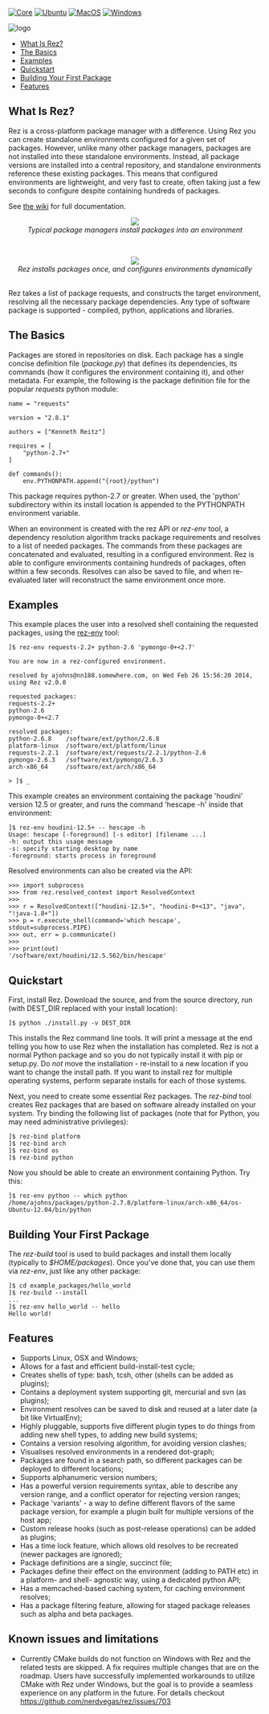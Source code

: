 [![Core](https://github.com/nerdvegas/rez/workflows/Core/badge.svg?branch=master)](https://github.com/nerdvegas/rez/actions?query=workflow%3ACore+branch%3Amaster)
[![Ubuntu](https://github.com/nerdvegas/rez/workflows/Ubuntu/badge.svg?branch=master)](https://github.com/nerdvegas/rez/actions?query=workflow%3AUbuntu+branch%3Amaster)
[![MacOS](https://github.com/nerdvegas/rez/workflows/MacOS/badge.svg?branch=master)](https://github.com/nerdvegas/rez/actions?query=workflow%3AMacOS+branch%3Amaster)
[![Windows](https://github.com/nerdvegas/rez/workflows/Windows/badge.svg?branch=master)](https://github.com/nerdvegas/rez/actions?query=workflow%3AWindows+branch%3Amaster)


![logo](media/rez_banner_256.png)

- [What Is Rez?](#what-is-rez)
- [The Basics](#the-basics)
- [Examples](#examples)
- [Quickstart](#quickstart)
- [Building Your First Package](#building-your-first-package)
- [Features](#features)


## What Is Rez?

Rez is a cross-platform package manager with a difference. Using Rez you can create
standalone environments configured for a given set of packages. However, unlike many
other package managers, packages are not installed into these standalone environments.
Instead, all package versions are installed into a central repository, and standalone
environments reference these existing packages. This means that configured environments
are lightweight, and very fast to create, often taking just a few seconds to configure
despite containing hundreds of packages.

See [the wiki](https://github.com/nerdvegas/rez/wiki) for full documentation.

<p align="center">
<a href="https://github.com/nerdvegas/rez/wiki/media/other_pkg_mgr.png">
<img src="https://github.com/nerdvegas/rez/wiki/media/other_pkg_mgr.png"></a>
<br><i>Typical package managers install packages into an environment</i>
</p>

<br>
<p align="center">
<a href="https://github.com/nerdvegas/rez/wiki/media/rez_pkg_mgr.png">
<img src="https://github.com/nerdvegas/rez/wiki/media/rez_pkg_mgr.png"></a>
<br><i>Rez installs packages once, and configures environments dynamically</i>
</p>

<br>
Rez takes a list of package requests, and constructs the target environment, resolving
all the necessary package dependencies. Any type of software package is supported -
compiled, python, applications and libraries.


## The Basics

Packages are stored in repositories on disk. Each package has a single concise
definition file (*package.py*) that defines its dependencies, its commands (how it
configures the environment containing it), and other metadata. For example, the
following is the package definition file for the popular *requests* python module:

    name = "requests"

    version = "2.8.1"

    authors = ["Kenneth Reitz"]

    requires = [
        "python-2.7+"
    ]

    def commands():
        env.PYTHONPATH.append("{root}/python")

This package requires python-2.7 or greater. When used, the 'python' subdirectory
within its install location is appended to the PYTHONPATH environment variable.

When an environment is created with the rez API or *rez-env* tool, a dependency
resolution algorithm tracks package requirements and resolves to a list of needed
packages. The commands from these packages are concatenated and evaluated, resulting
in a configured environment. Rez is able to configure environments containing
hundreds of packages, often within a few seconds. Resolves can also be saved to file,
and when re-evaluated later will reconstruct the same environment once more.


## Examples

This example places the user into a resolved shell containing the requested packages,
using the [rez-env](https://github.com/nerdvegas/rez/wiki/Command-Line-Tools#rez-env) tool:

    ]$ rez-env requests-2.2+ python-2.6 'pymongo-0+<2.7'

    You are now in a rez-configured environment.

    resolved by ajohns@nn188.somewhere.com, on Wed Feb 26 15:56:20 2014, using Rez v2.0.0

    requested packages:
    requests-2.2+
    python-2.6
    pymongo-0+<2.7

    resolved packages:
    python-2.6.8    /software/ext/python/2.6.8
    platform-linux  /software/ext/platform/linux
    requests-2.2.1  /software/ext/requests/2.2.1/python-2.6
    pymongo-2.6.3   /software/ext/pymongo/2.6.3
    arch-x86_64     /software/ext/arch/x86_64

    > ]$ _

This example creates an environment containing the package 'houdini' version 12.5
or greater, and runs the command 'hescape -h' inside that environment:

    ]$ rez-env houdini-12.5+ -- hescape -h
    Usage: hescape [-foreground] [-s editor] [filename ...]
    -h: output this usage message
    -s: specify starting desktop by name
    -foreground: starts process in foreground

Resolved environments can also be created via the API:

    >>> import subprocess
    >>> from rez.resolved_context import ResolvedContext
    >>>
    >>> r = ResolvedContext(["houdini-12.5+", "houdini-0+<13", "java", "!java-1.8+"])
    >>> p = r.execute_shell(command='which hescape', stdout=subprocess.PIPE)
    >>> out, err = p.communicate()
    >>>
    >>> print(out)
    '/software/ext/houdini/12.5.562/bin/hescape'


## Quickstart

First, install Rez. Download the source, and from the source directory, run
(with DEST_DIR replaced with your install location):

    ]$ python ./install.py -v DEST_DIR

This installs the Rez command line tools. It will print a message at the end
telling you how to use Rez when the installation has completed. Rez is not a
normal Python package and so you do not typically install it with pip or setup.py.
Do *not* move the installation - re-install to a new location if you want to
change the install path. If you want to install rez for multiple operating
systems, perform separate installs for each of those systems.

Next, you need to create some essential Rez packages. The *rez-bind* tool creates
Rez packages that are based on software already installed on your system. Try
binding the following list of packages (note that for Python, you may need
administrative privileges):

    ]$ rez-bind platform
    ]$ rez-bind arch
    ]$ rez-bind os
    ]$ rez-bind python

Now you should be able to create an environment containing Python. Try this:

    ]$ rez-env python -- which python
    /home/ajohns/packages/python-2.7.8/platform-linux/arch-x86_64/os-Ubuntu-12.04/bin/python


## Building Your First Package

The *rez-build* tool is used to build packages and install them locally (typically
to *$HOME/packages*). Once you've done that, you can use them via *rez-env*, just
like any other package:

    ]$ cd example_packages/hello_world
    ]$ rez-build --install
    ...
    ]$ rez-env hello_world -- hello
    Hello world!


## Features

* Supports Linux, OSX and Windows;
* Allows for a fast and efficient build-install-test cycle;
* Creates shells of type: bash, tcsh, other (shells can be added as plugins);
* Contains a deployment system supporting git, mercurial and svn (as plugins);
* Environment resolves can be saved to disk and reused at a later date (a bit
  like VirtualEnv);
* Highly pluggable, supports five different plugin types to do things from
  adding new shell types, to adding new build systems;
* Contains a version resolving algorithm, for avoiding version clashes;
* Visualises resolved environments in a rendered dot-graph;
* Packages are found in a search path, so different packages can be deployed
  to different locations;
* Supports alphanumeric version numbers;
* Has a powerful version requirements syntax, able to describe any version
  range, and a conflict operator for rejecting version ranges;
* Package 'variants' - a way to define different flavors of the same package
  version, for example a plugin built for multiple versions of the host app;
* Custom release hooks (such as post-release operations) can be added as plugins;
* Has a time lock feature, which allows old resolves to be recreated (newer
  packages are ignored);
* Package definitions are a single, succinct file;
* Packages define their effect on the environment (adding to PATH etc) in a
  platform- and shell- agnostic way, using a dedicated python API;
* Has a memcached-based caching system, for caching environment resolves;
* Has a package filtering feature, allowing for staged package releases such as
  alpha and beta packages.

## Known issues and limitations

* Currently CMake builds do not function on Windows with Rez and
  the related tests are skipped. A fix requires multiple changes that are on
  the roadmap. Users have successfully implemented workarounds to utilize
  CMake with Rez under Windows, but the goal is to provide a seamless experience
  on any platform in the future. For details checkout
  https://github.com/nerdvegas/rez/issues/703

